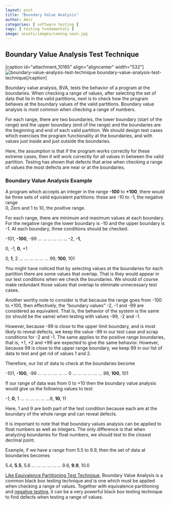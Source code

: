 ```yaml
---
layout: post
title: "Boundary Value Analysis"
author: Amir
categories: [ software testing ]
tags: [ testing fundamentals ]
image: assets/images/coming-soon.jpg
---
```


## Boundary Value Analysis Test Technique

[caption id="attachment_10165" align="aligncenter" width="532"]![boundary-value-analysis-test-technique](http://69.164.212.71/wp-content/uploads/2008/11/boundary-value-analysis.jpg) boundary-value-analysis-test-technique[/caption]

Boundary value analysis, BVA, tests the behavior of a program at the boundaries. When checking a range of values, after selecting the set of data that lie in the valid partitions, next is to check how the program behaves at the boundary values of the valid partitions. Boundary value analysis is most common when checking a range of numbers.

For each range, there are two boundaries, the lower boundary (start of the range) and the upper boundary (end of the range) and the boundaries are the beginning and end of each valid partition. We should design test cases which exercises the program functionality at the boundaries, and with values just inside and just outside the boundaries.

Here, the assumption is that if the program works correctly for these extreme cases, then it will work correctly for all values in between the valid partition. Testing has shown that defects that arise when checking a range of values the most defects are near or at the boundaries.

### Boundary Value Analysis Example

A program which accepts an integer in the range **-100** to **+100**, there would be three sets of valid equivalent partitions: these are -10 to -1, the negative range  
0, Zero and 1 to 10, the positive range.

For each range, there are minimum and maximum values at each boundary. For the negative range the lower boundary is -10 and the upper boundary is -1\. At each boundary, three conditions should be checked.

-101, **-100**, -99 … … … … … … -2, **-1**,

0, -1, **0**, +1

0, **1**, 2 … … … … … … 99, **100**, 101

You might have noticed that by selecting values at the boundaries for each partition there are some values that overlap. That is they would appear in our test conditions when we check the boundaries. We should of course make redundant those values that overlap to eliminate unnecessary test cases.

Another worthy note to consider is that because the range goes from -100 to +100, then effectively, the “boundary values” -2, -1 and -99 are considered as equivalent. That is, the behavior of the system is the same (or should be the same) when testing with values -99, -2 and -1.

However, because -99 is close to the upper limit boundary, and is most likely to reveal defects, we keep the value -99 in our test case and scrap conditions for -2 and -1\. The same applies to the positive range boundaries, that is, +1, +2 and +99 are expected to give the same behavior. However, because 99 is close to the upper range boundary, we keep 99 in our list of data to test and get rid of values 1 and 2.

Therefore, our list of data to check at the boundaries become

-101, **-100**, -99 … … … … … … 0 … … … … … … 99, **100**, 101

If our range of data was from 0 to +10 then the boundary value analysis would give us the following values to test:

-1, **0**, 1 … … … … … …9, **10**, 11

Here, 1 and 9 are both part of the test condition because each are at the boundary of the whole range and can reveal defects.

It is important to note that that boundary values analysis can be applied to float numbers as well as integers. The only difference is that when analyzing boundaries for float numbers, we should test to the closest decimal point.

Example, if we have a range from 5.5 to 9.9, then the set of data at boundaries becomes

5.4, **5.5**, 5.6 … … … … … … 9.8, **9.9**, 10.0

[Like Equivalence Partitioning Test Technique](http://www.testingexcellence.com/equivalence-partitioning/ "Equivalence Partitioning Test Technique"), Boundary Value Analysis is a common black box testing technique and is one which must be applied when checking a range of values. Together with equivalence partitioning and [negative testing](http://www.testingexcellence.com/no-thing-negative-testing/ "Negative Testing"), it can be a very powerful black box testing technique to find defects when testing a range of values.